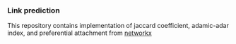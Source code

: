 ### Link prediction  
This repository contains implementation of jaccard coefficient, adamic-adar index, and preferential attachment from [networkx](https://networkx.github.io/documentation/networkx-1.9/reference/generated/networkx.algorithms.link_prediction.jaccard_coefficient.html)
